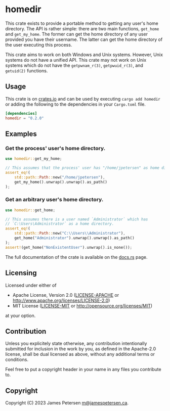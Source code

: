 # homedir

This crate exists to provide a portable method to getting any user's home
directory. The API is rather simple: there are two main functions,
`get_home` and `get_my_home`. The former can get the home directory
of any user provided you have their username. The latter can get the home
directory of the user executing this process.

This crate aims to work on both Windows and Unix systems. However,
Unix systems do not have a unified API. This crate may not work
on Unix systems which do not have the `getpwnam_r(3)`, `getpwuid_r(3)`,
and `getuid(2)` functions.

## Usage
This crate is on [crates.io](https://crates.io/crates/homedir) and can be used by executing `cargo add homedir`
or adding the following to the dependencies in your `Cargo.toml` file.

```toml
[dependencies]
homedir = "0.2.0"
```

## Examples
### Get the process' user's home directory.
```rust
use homedir::get_my_home;

// This assumes that the process' user has "/home/jpetersen" as home directory.
assert_eq!(
    std::path::Path::new("/home/jpetersen"),
    get_my_home().unwrap().unwrap().as_path()
);
```

### Get an arbitrary user's home directory.
```rust
use homedir::get_home;

// This assumes there is a user named `Administrator` which has
// `C:\Users\Administrator` as a home directory.
assert_eq!(
    std::path::Path::new("C:\\Users\\Administrator"),
    get_home("Administrator").unwrap().unwrap().as_path()
);
assert!(get_home("NonExistentUser").unwrap().is_none());
```

The full documentation of the crate is available on the [docs.rs](https://docs.rs/homedir) page.

## Licensing
Licensed under either of

 * Apache License, Version 2.0
   ([LICENSE-APACHE](LICENSE-APACHE) or http://www.apache.org/licenses/LICENSE-2.0)
 * MIT License
   ([LICENSE-MIT](LICENSE-MIT) or http://opensource.org/licenses/MIT)

at your option.

## Contribution

Unless you explicitely state otherwise, any contribution intentionally submitted
for inclusion in the work by you, as defined in the Apache-2.0 license, shall
be dual licensed as above, without any additional terms or conditions.

Feel free to put a copyright header in your name in any files you contribute to.

## Copyright
Copyright (C) 2023 James Petersen <m@jamespetersen.ca>.
